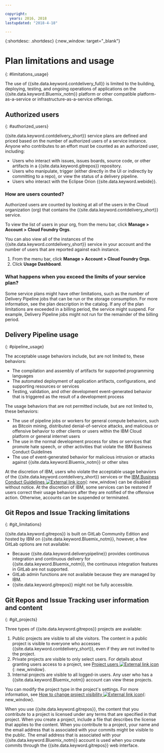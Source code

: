 ```yaml
---

copyright:
  years: 2016, 2018
lastupdated: "2018-4-18"

---
```


{:shortdesc: .shortdesc}
{:new_window: target="_blank"}

# Plan limitations and usage
{: #limitations_usage}

The use of {{site.data.keyword.contdelivery_full}} is limited to the building, deploying, testing, and ongoing operations of applications on the {{site.data.keyword.Bluemix_notm}} platform or other compatible platform-as-a-service or infrastructure-as-a-service offerings.

## Authorized users
{: #authorized_users}

{{site.data.keyword.contdelivery_short}} service plans are defined and priced based on the number of authorized users of a service instance. Anyone who contributes to an effort must be counted as an authorized user, including:

 * Users who interact with issues, issues boards, source code, or other artifacts in a {{site.data.keyword.gitrepos}} repository.
 * Users who manipulate, trigger (either directly in the UI or indirectly by committing to a repo), or view the status of a delivery pipeline.
 * Users who interact with the Eclipse Orion {{site.data.keyword.webide}}.
 
### How are users counted?

Authorized users are counted by looking at all of the users in the Cloud organization (org) that contains the {{site.data.keyword.contdelivery_short}} service. 

To view the list of users in your org, from the menu bar, click **Manage > Account > Cloud Foundry Orgs**.

You can also view all of the instances of the {{site.data.keyword.contdelivery_short}} service in your account and the number of users that are reported against each instance.

1. From the menu bar, click **Manage > Account > Cloud Foundry Orgs**.
2. Click **Usage Dashboard**.

### What happens when you exceed the limits of your service plan? 

Some service plans might have other limitations, such as the number of Delivery Pipeline jobs that can be run or the storage consumption. For more information, see the plan description in the catalog. If any of the plan limitations are exceeded in a billing period, the service might suspend. For example, Delivery Pipeline jobs might not run for the remainder of the billing period.

## Delivery Pipeline usage
{: #pipeline_usage}

The acceptable usage behaviors include, but are not limited to, these behaviors:

* The compilation and assembly of artifacts for supported programming languages
* The automated deployment of application artifacts, configurations, and supporting resources or services
* Testing, validation, and other development event-generated behavior that is triggered as the result of a development process

The usage behaviors that are not permitted include, but are not limited to, these behaviors:

* The use of pipeline jobs or workers for general compute behaviors, such as Bitcoin mining, distributed denial-of-service attacks, and malicious or offensive behavior to other clients or users within the IBM Cloud platform or general internet users
* The use in the normal development process for sites or services that promote hate speech, or other activities that violate the IBM Business Conduct Guidelines
* The use of event-generated behavior for malicious intrusion or attacks against {{site.data.keyword.Bluemix_notm}} or other sites

At the discretion of IBM, users who violate the acceptable usage behaviors of the {{site.data.keyword.contdelivery_short}} services or the [IBM Business Conduct Guidelines ![External link icon](../../icons/launch-glyph.svg "External link icon")](https://www.ibm.com/investor/governance/business-conduct-guidelines.html){: new_window} can be disabled without notice. At the discretion of IBM, some services can be restored if users correct their usage behaviors after they are notified of the offensive action. Otherwise, accounts can be suspended or terminated.

## Git Repos and Issue Tracking limitations
{: #git_limitations}

{{site.data.keyword.gitrepos}} is built on GitLab Community Edition and hosted by IBM on {{site.data.keyword.Bluemix_notm}}, however, a few GitLab options are not available:

 * Because {{site.data.keyword.deliverypipeline}} provides continuous integration and continuous delivery for {{site.data.keyword.Bluemix_notm}}, the continuous integration features in GitLab are not supported.
 * GitLab admin functions are not available because they are managed by IBM.
 * {{site.data.keyword.gitrepos}} might not be fully accessible.

## Git Repos and Issue Tracking user information and content
{: #git_projects}

Three types of {{site.data.keyword.gitrepos}} projects are available:

  1. Public projects are visible to all site visitors. The content in a public project is visible to everyone who accesses {{site.data.keyword.contdelivery_short}}, even if they are not invited to the project.
  2. Private projects are visible to only select users. For details about granting users access to a project, see [Project users ![External link icon](../../icons/launch-glyph.svg "External link icon")](https://git.ng.bluemix.net/help/workflow/add-user/add-user.md){: new_window}.
  3. Internal projects are visible to all logged-in users. Any user who has a {{site.data.keyword.Bluemix_notm}} account can view these projects.

You can modify the project type in the project's settings. For more information, see [How to change project visibility ![External link icon](../../icons/launch-glyph.svg "External link icon")](https://git.ng.bluemix.net/help/public_access/public_access#how-to-change-project-visibility){: new_window}.

When you use {{site.data.keyword.gitrepos}}, the content that you contribute to a project is licensed under any terms that are specified in that project. When you create a project, include a file that describes the license that applies to the content. When you contribute to a project, your name and the email address that is associated with your commits might be visible to the public. The email address that is associated with your {{site.data.keyword.Bluemix_notm}} account is used when you create commits through the {{site.data.keyword.gitrepos}} web interface.

<!-- ###Privacy with Git Repos and Issue Tracking profiles -->

<!-- A few features of {{site.data.keyword.gitrepos}} require the use of a profile page that publicly displays information that you provide. You give IBM the following permissions: -->

  <!-- a. Make the information in your profile&mdash;such as your name, email, picture, bio, social media links, and user activity&mdash;visible to other users of the service. -->

  <!-- b. Publicly disclose your name and other public information and activities that are associated with your use of the service, or otherwise publicize the fact that you are a user of the service, without any further notice to you. -->

<!-- The email address that is associated with your profile page is derived from your {{site.data.keyword.Bluemix_notm}} account details. To modify the email address that is displayed on your profile page, modify your {{site.data.keyword.Bluemix_notm}} account. -->

<!-- ## Deprecated services
{: #deprecated_services} -->

<!--{{site.data.keyword.trackplan}} and {{site.data.keyword.deliverypipeline}} Classic, which are part of IBM Bluemix {{site.data.keyword.jazzhub_short}} (JazzHub), are being retired. For more information, see [Track & Plan Retirement ![External link icon](../../icons/launch-glyph.svg "External link icon")](https://www.ibm.com/blogs/bluemix/2017/04/track-plan-retirement/){: new_window} and [Delivery Pipeline Retirement ![External link icon](../../icons/launch-glyph.svg "External link icon")](https://www.ibm.com/blogs/bluemix/2017/04/delivery-pipeline-retirement/){: new_window}. -->

<!-- Starting on May 25, no new JazzHub projects can be created. Through automatic rolling upgrades, JazzHub projects will be upgraded to {{site.data.keyword.contdelivery_short}} toolchains. The JazzHub site will be removed from service in early July. For more information about the upgrade, see [Upgrading JazzHub project to Bluemix Continuous Delivery toolchains ![External link icon](../../icons/launch-glyph.svg "External link icon")](https://developer.ibm.com/devops-services/2017/4/18/upgrading-jazzhub-projects-bluemix-continuous-delivery-toolchains/){: new_window} -->
